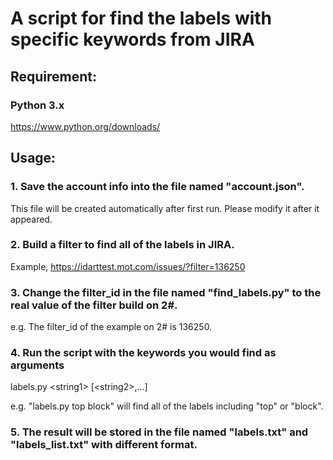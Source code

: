 # A script for find the labels with specific keywords from JIRA
## Requirement:
### Python 3.x
https://www.python.org/downloads/

## Usage:
### 1. Save the account info into the file named "account.json".
This file will be created automatically after first run.
Please modify it after it appeared.

### 2. Build a filter to find all of the labels in JIRA.
Example,
https://idarttest.mot.com/issues/?filter=136250

### 3. Change the filter_id in the file named "find_labels.py" to the real value of the filter build on 2#.
e.g. The filter_id of the example on 2# is 136250.

### 4. Run the script with the keywords you would find as arguments

labels.py \<string1\> \[\<string2\>,...\]

e.g. "labels.py top block" will find all of the labels including "top" or "block".

### 5. The result will be stored in the file named "labels.txt" and "labels_list.txt" with different format.
